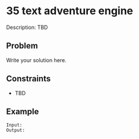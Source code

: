 # 35 text adventure engine

Description: TBD

## Problem

Write your solution here.

## Constraints

- TBD

## Example

```
Input:
Output:
```
